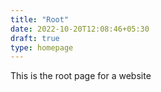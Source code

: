 ```yaml
---
title: "Root"
date: 2022-10-20T12:08:46+05:30
draft: true
type: homepage
---
```


This is the root page for a website